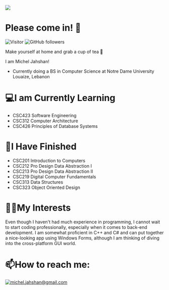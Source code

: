 ![](https://github.com/PixelatedCosmos/PixelatedCosmos/blob/main/banner.gif)
# Please come in! 👋
![Visitor](https://visitor-badge.laobi.icu/badge?page_id=PixelatedCosmos.PixelatedCosmos) ![GitHub followers](https://img.shields.io/github/followers/PixelatedCosmos?label=Follow&style=social)

Make yourself at home and grab a cup of tea 🍵

I am Michel Jahshan!
- Currently doing a BS in Computer Science at Notre Dame University Louaize, Lebanon

# 💻I am Currently Learning
- CSC423 Software Engineering
- CSC312 Computer Architecture
- CSC426 Principles of Database Systems

# 💯I Have Finished
- CSC201 Introduction to Computers
- CSC212 Pro Design Data Abstraction I 
- CSC213 Pro Design Data Abstraction II
- CSC219 Digital Computer Fundamentals
- CSC313 Data Structures
- CSC323 Object Oriented Design

# 👨‍💻My Interests
Even though I haven't had much experience in programming, I cannot wait to start coding professionally, especially when it comes to back-end development. I am somewhat proficient in C++ and C# and can put together a nice-looking app using Windows Forms, although I am thinking of diving into the cross-platform GUI world.

# 📫How to reach me: 
<a href="mailto:michel.jahshan@gmail.com">![michel.jahshan@gmail.com](https://img.shields.io/badge/Gmail-D14836?style=for-the-badge&logo=gmail&logoColor=white)</a>

<!---
PixelatedCosmos/PixelatedCosmos is a ✨ special ✨ repository because its `README.md` (this file) appears on your GitHub profile.
You can click the Preview link to take a look at your changes.
--->

